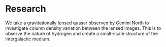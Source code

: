 # Research

We take a gravitationally lensed quasar observed by Gemini North to investigate column density variation 
between the lensed images. This is to observe the nature of hydrogen and create a small-scale structure of the 
intergalactic medium. 

